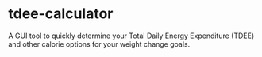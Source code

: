 # tdee-calculator
A GUI tool to quickly determine your Total Daily Energy Expenditure (TDEE) and other calorie options for your weight change goals.
